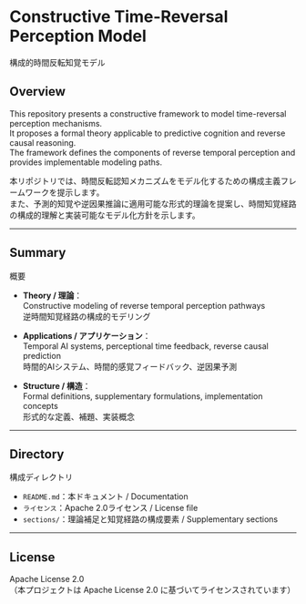 # Constructive Time-Reversal Perception Model  
構成的時間反転知覚モデル

## Overview  
This repository presents a constructive framework to model time-reversal perception mechanisms.  
It proposes a formal theory applicable to predictive cognition and reverse causal reasoning.  
The framework defines the components of reverse temporal perception and provides implementable modeling paths.

本リポジトリでは、時間反転認知メカニズムをモデル化するための構成主義フレームワークを提示します。  
また、予測的知覚や逆因果推論に適用可能な形式的理論を提案し、時間知覚経路の構成的理解と実装可能なモデル化方針を示します。

---

## Summary  
概要

- **Theory / 理論**：  
  Constructive modeling of reverse temporal perception pathways  
  逆時間知覚経路の構成的モデリング

- **Applications / アプリケーション**：  
  Temporal AI systems, perceptional time feedback, reverse causal prediction  
  時間的AIシステム、時間的感覚フィードバック、逆因果予測

- **Structure / 構造**：  
  Formal definitions, supplementary formulations, implementation concepts  
  形式的な定義、補題、実装概念

---

## Directory  
構成ディレクトリ

- `README.md`：本ドキュメント / Documentation  
- `ライセンス`：Apache 2.0ライセンス / License file  
- `sections/`：理論補足と知覚経路の構成要素 / Supplementary sections  

---

## License  
Apache License 2.0  
（本プロジェクトは Apache License 2.0 に基づいてライセンスされています）
